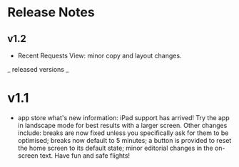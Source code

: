 #  Release Notes

## v1.2
- Recent Requests View: minor copy and layout changes.

_ released versions _ 

# v1.1
- app store what's new information: iPad support has arrived! Try the app in landscape mode for best results with a larger screen. Other changes include: breaks are now fixed unless you specifically ask for them to be optimised; breaks now default to 5 minutes; a button is provided to reset the home screen to its default state; minor editorial changes in the on-screen text. Have fun and safe flights!
